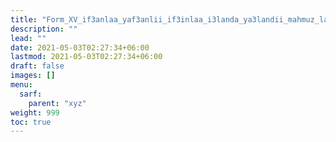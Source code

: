 ```yaml
---
title: "Form_XV_if3anlaa_yaf3anlii_if3inlaa_i3landa_ya3landii_mahmuz_lam"
description: ""
lead: ""
date: 2021-05-03T02:27:34+06:00
lastmod: 2021-05-03T02:27:34+06:00
draft: false
images: []
menu: 
  sarf:
    parent: "xyz"
weight: 999
toc: true
---
```



